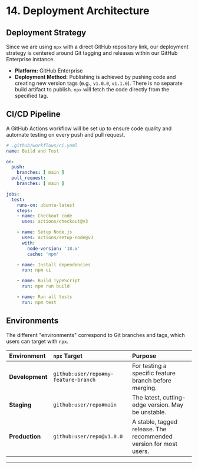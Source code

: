 # 14. Deployment Architecture

## Deployment Strategy

Since we are using `npx` with a direct GitHub repository link, our deployment strategy is centered around Git tagging and releases within our GitHub Enterprise instance.

*   **Platform:** GitHub Enterprise
*   **Deployment Method:** Publishing is achieved by pushing code and creating new version tags (e.g., `v1.0.0`, `v1.1.0`). There is no separate build artifact to publish. `npx` will fetch the code directly from the specified tag.

## CI/CD Pipeline

A GitHub Actions workflow will be set up to ensure code quality and automate testing on every push and pull request.

```yaml
# .github/workflows/ci.yaml
name: Build and Test

on:
  push:
    branches: [ main ]
  pull_request:
    branches: [ main ]

jobs:
  test:
    runs-on: ubuntu-latest
    steps:
    - name: Checkout code
      uses: actions/checkout@v3

    - name: Setup Node.js
      uses: actions/setup-node@v3
      with:
        node-version: '18.x'
        cache: 'npm'

    - name: Install dependencies
      run: npm ci

    - name: Build TypeScript
      run: npm run build

    - name: Run all tests
      run: npm test
```

## Environments

The different "environments" correspond to Git branches and tags, which users can target with `npx`.

| Environment | `npx` Target | Purpose |
| :--- | :--- | :--- |
| **Development** | `github:user/repo#my-feature-branch` | For testing a specific feature branch before merging. |
| **Staging** | `github:user/repo#main` | The latest, cutting-edge version. May be unstable. |
| **Production** | `github:user/repo@v1.0.0` | A stable, tagged release. The recommended version for most users. |

---
